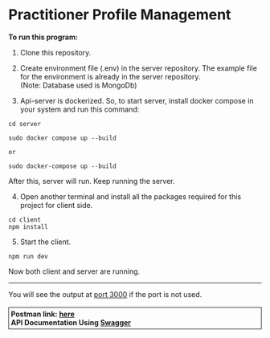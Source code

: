 # Practitioner Profile Management

<b>To run this program:</b><br>

1. Clone this repository.

2. Create environment file (.env) in the server repository. The example file for the environment is already in the server repository.<br>
   (Note: Database used is MongoDb)

3. Api-server is dockerized. So, to start server, install docker compose in your system and run this command:

```
cd server
```

```
sudo docker compose up --build

or

sudo docker-compose up --build
```

After this, server will run. Keep running the server.

4. Open another terminal and install all the packages required for this project for client side.

```
cd client
npm install
```

5. Start the client.

```
npm run dev
```

Now both client and server are running.

<hr>
You will see the output at <a href="http://localhost:3000">port 3000</a> if the port is not used.<br><br>

<div style="border: 1px solid; padding: 4px">
<b>Postman link: <a href="https://www.postman.com/ishwargautam/workspace/public-workspace/api/4656ed2e-f95d-4d87-ba1f-8723ce600576">here</a>
<br>
<b>API Documentation Using <a href="http://localhost:5000/docs">Swagger</a></b>
</div>
